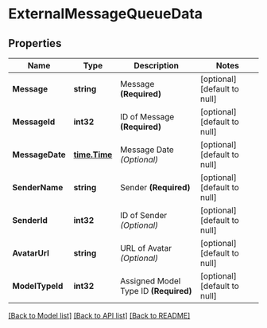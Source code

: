 # ExternalMessageQueueData

## Properties
Name | Type | Description | Notes
------------ | ------------- | ------------- | -------------
**Message** | **string** | Message **(Required)** | [optional] [default to null]
**MessageId** | **int32** | ID of Message **(Required)** | [optional] [default to null]
**MessageDate** | [**time.Time**](time.Time.md) | Message Date *(Optional)* | [optional] [default to null]
**SenderName** | **string** | Sender **(Required)** | [optional] [default to null]
**SenderId** | **int32** | ID of Sender *(Optional)* | [optional] [default to null]
**AvatarUrl** | **string** | URL of Avatar *(Optional)* | [optional] [default to null]
**ModelTypeId** | **int32** | Assigned Model Type ID **(Required)** | [optional] [default to null]

[[Back to Model list]](../README.md#documentation-for-models) [[Back to API list]](../README.md#documentation-for-api-endpoints) [[Back to README]](../README.md)



